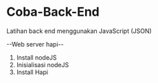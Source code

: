 # Coba-Back-End
Latihan back end menggunakan JavaScript (JSON)

--Web server hapi--
1. Install nodeJS
2. Inisialisasi nodeJS
3. Install Hapi

